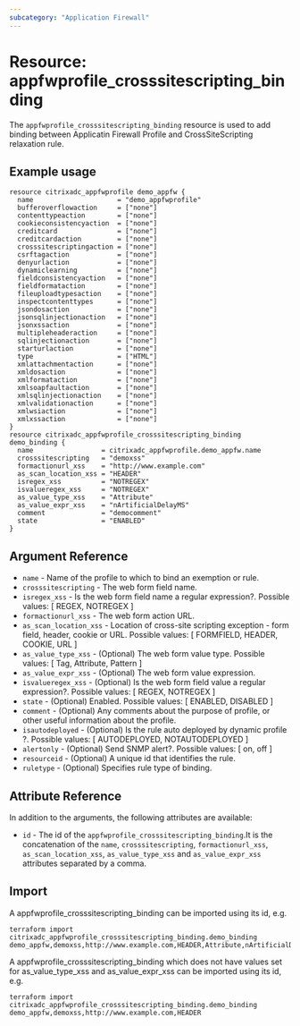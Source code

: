 ```yaml
---
subcategory: "Application Firewall"
---
```


# Resource: appfwprofile_crosssitescripting_binding

The `appfwprofile_crosssitescripting_binding` resource is used to add binding between Applicatin Firewall Profile and CrossSiteScripting relaxation rule.

## Example usage

``` hcl
resource citrixadc_appfwprofile demo_appfw {
  name                     = "demo_appfwprofile"
  bufferoverflowaction     = ["none"]
  contenttypeaction        = ["none"]
  cookieconsistencyaction  = ["none"]
  creditcard               = ["none"]
  creditcardaction         = ["none"]
  crosssitescriptingaction = ["none"]
  csrftagaction            = ["none"]
  denyurlaction            = ["none"]
  dynamiclearning          = ["none"]
  fieldconsistencyaction   = ["none"]
  fieldformataction        = ["none"]
  fileuploadtypesaction    = ["none"]
  inspectcontenttypes      = ["none"]
  jsondosaction            = ["none"]
  jsonsqlinjectionaction   = ["none"]
  jsonxssaction            = ["none"]
  multipleheaderaction     = ["none"]
  sqlinjectionaction       = ["none"]
  starturlaction           = ["none"]
  type                     = ["HTML"]
  xmlattachmentaction      = ["none"]
  xmldosaction             = ["none"]
  xmlformataction          = ["none"]
  xmlsoapfaultaction       = ["none"]
  xmlsqlinjectionaction    = ["none"]
  xmlvalidationaction      = ["none"]
  xmlwsiaction             = ["none"]
  xmlxssaction             = ["none"]
}
resource citrixadc_appfwprofile_crosssitescripting_binding demo_binding {
  name                 = citrixadc_appfwprofile.demo_appfw.name
  crosssitescripting   = "demoxss"
  formactionurl_xss    = "http://www.example.com"
  as_scan_location_xss = "HEADER"
  isregex_xss          = "NOTREGEX"
  isvalueregex_xss     = "NOTREGEX"
  as_value_type_xss    = "Attribute"
  as_value_expr_xss    = "nArtificialDelayMS"
  comment              = "democomment"
  state                = "ENABLED"
}
```

## Argument Reference

* `name` - Name of the profile to which to bind an exemption or rule.
* `crosssitescripting` - The web form field name.
* `isregex_xss` - Is the web form field name a regular expression?. Possible values: [ REGEX, NOTREGEX ]
* `formactionurl_xss` - The web form action URL.
* `as_scan_location_xss` - Location of cross-site scripting exception - form field, header, cookie or URL. Possible values: [ FORMFIELD, HEADER, COOKIE, URL ]
* `as_value_type_xss` - (Optional) The web form value type. Possible values: [ Tag, Attribute, Pattern ]
* `as_value_expr_xss` - (Optional) The web form value expression.
* `isvalueregex_xss` - (Optional) Is the web form field value a regular expression?. Possible values: [ REGEX, NOTREGEX ]
* `state` - (Optional) Enabled. Possible values: [ ENABLED, DISABLED ]
* `comment` - (Optional) Any comments about the purpose of profile, or other useful information about the profile.
* `isautodeployed` - (Optional) Is the rule auto deployed by dynamic profile ?. Possible values: [ AUTODEPLOYED, NOTAUTODEPLOYED ]
* `alertonly` - (Optional) Send SNMP alert?. Possible values: [ on, off ]
* `resourceid` - (Optional) A unique id that identifies the rule.
* `ruletype` - (Optional) Specifies rule type of binding.

## Attribute Reference

In addition to the arguments, the following attributes are available:

* `id` - The id of the `appfwprofile_crosssitescripting_binding`.It is the concatenation of the `name`, `crosssitescripting`, `formactionurl_xss`, `as_scan_location_xss`, `as_value_type_xss` and `as_value_expr_xss` attributes separated by a comma.


## Import

A appfwprofile_crosssitescripting_binding can be imported using its id, e.g.

```shell
terraform import citrixadc_appfwprofile_crosssitescripting_binding.demo_binding demo_appfw,demoxss,http://www.example.com,HEADER,Attribute,nArtificialDelayMS
```

A appfwprofile_crosssitescripting_binding which does not have values set for as_value_type_xss and as_value_expr_xss can be imported using its id, e.g.

```shell
terraform import citrixadc_appfwprofile_crosssitescripting_binding.demo_binding demo_appfw,demoxss,http://www.example.com,HEADER
```